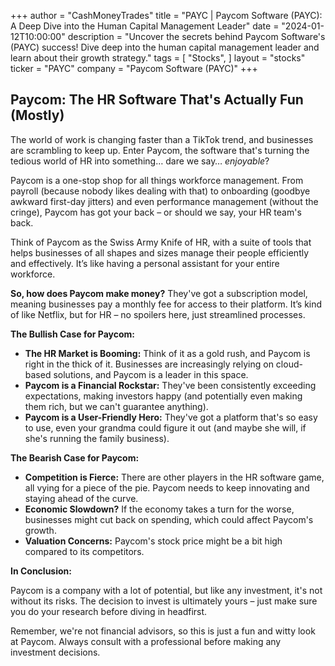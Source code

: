 +++
author = "CashMoneyTrades"
title = "PAYC |  Paycom Software (PAYC): A Deep Dive into the Human Capital Management Leader"
date = "2024-01-12T10:00:00"
description = "Uncover the secrets behind Paycom Software's (PAYC) success! Dive deep into the human capital management leader and learn about their growth strategy."
tags = [
"Stocks",
]
layout = "stocks"
ticker = "PAYC"
company = "Paycom Software (PAYC)"
+++
        


## Paycom: The HR Software That's Actually Fun (Mostly)

The world of work is changing faster than a TikTok trend, and businesses are scrambling to keep up. Enter Paycom, the software that's turning the tedious world of HR into something… dare we say… *enjoyable*? 

Paycom is a one-stop shop for all things workforce management. From payroll (because nobody likes dealing with that) to onboarding (goodbye awkward first-day jitters) and even performance management (without the cringe), Paycom has got your back – or should we say, your HR team's back. 

Think of Paycom as the Swiss Army Knife of HR, with a suite of tools that helps businesses of all shapes and sizes manage their people efficiently and effectively. It’s like having a personal assistant for your entire workforce. 

**So, how does Paycom make money?**  They've got a subscription model, meaning businesses pay a monthly fee for access to their platform. It’s kind of like Netflix, but for HR – no spoilers here, just streamlined processes.

**The Bullish Case for Paycom:**

* **The HR Market is Booming:** Think of it as a gold rush, and Paycom is right in the thick of it. Businesses are increasingly relying on cloud-based solutions, and Paycom is a leader in this space. 
* **Paycom is a Financial Rockstar:** They've been consistently exceeding expectations, making investors happy (and potentially even making them rich, but we can't guarantee anything). 
* **Paycom is a User-Friendly Hero:** They've got a platform that's so easy to use, even your grandma could figure it out (and maybe she will, if she's running the family business). 

**The Bearish Case for Paycom:**

* **Competition is Fierce:**  There are other players in the HR software game, all vying for a piece of the pie. Paycom needs to keep innovating and staying ahead of the curve. 
* **Economic Slowdown?**  If the economy takes a turn for the worse, businesses might cut back on spending, which could affect Paycom's growth. 
* **Valuation Concerns:**  Paycom's stock price might be a bit high compared to its competitors.  

**In Conclusion:**

Paycom is a company with a lot of potential, but like any investment, it's not without its risks.  The decision to invest is ultimately yours – just make sure you do your research before diving in headfirst. 

Remember, we're not financial advisors, so this is just a fun and witty look at Paycom.  Always consult with a professional before making any investment decisions. 

        